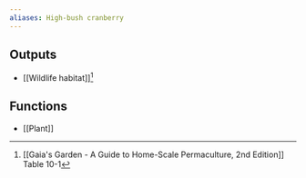 ```yaml
---
aliases: High-bush cranberry
---
```

## Outputs
- [[Wildlife habitat]][^1]
## Functions
- [[Plant]]

[^1]: [[Gaia's Garden - A Guide to Home-Scale Permaculture, 2nd Edition]] Table 10-1